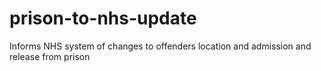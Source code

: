 # prison-to-nhs-update
Informs NHS system of changes to offenders location and admission and release from prison
